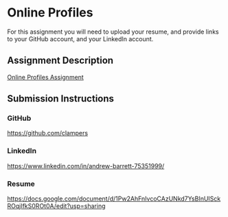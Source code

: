 # Online Profiles
For this assignment you will need to upload your resume, and provide links to your GitHub account, and your LinkedIn account.

## Assignment Description
[Online Profiles Assignment](https://education.launchcode.org/liftoff/assignments/online-profiles/)

## Submission Instructions

### GitHub
https://github.com/clampers

### LinkedIn
https://www.linkedin.com/in/andrew-barrett-75351999/

### Resume
https://docs.google.com/document/d/1Pw2AhFnIvcoCAzUNkd7YsBInUISckROqjIfkS0ROt0A/edit?usp=sharing